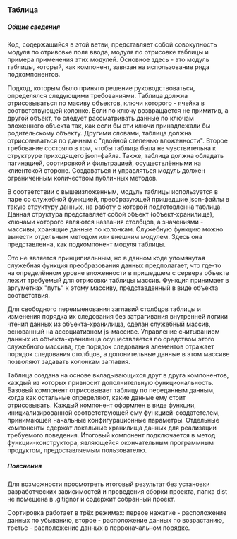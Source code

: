 ### Таблица
##### Общие сведения
Код, содержащийся в этой ветви, представляет собой совокупность модуля по отривовке поля ввода, модуля по отрисовке таблицы и примера применения этих модулей. Основное здесь - это модуль таблицы, который, как компонент, завязан на использование ряда подкомпонентов.  

Подход, которым было принято решение руководствоваться, определялся следующими требованиями. Таблица должна отрисовываться по масиву объектов, ключи которого - ячейка в соответствующей колонке. Если по ключу возвращается не примитив, а другой объект, то следует рассматривать данные по ключам вложенного объекта так, как если бы эти ключи принадлежали бы родительскому объекту. Другими словами, таблица должна отрисовываться по данным с "двойной степенью вложенности". Второе требование состояло в том, чтобы таблица была не чувствительна к структруре приходящего json-файла. Также, таблица должна обладать пагинацией, сортировкой и фильтрацией, осуществлёнными на клиентской стороне. Создаваться и управляться модуль должен ограниченным количеством публичных методов. 

В соответствии с вышеизложенным, модуль таблицы используется в паре со служебной функцией, преобразующей пришедшие json-файлы в такую структуру данных, на работу с которой подготовленна таблица. Данная структура представляет собой объект (объект-хранилище), ключами которого являются названия столбцов, а значениями - массивы, хранящие данные по колонкам. Служебную функцию можно вынести отдельным методом или внешним модулем. Здесь она представленна, как подкомпонент модуля таблицы. 

Это не является принципиальным, но в данном коде упомянутая служебная функция преобразования данных предполагает, что где-то на определённом уровне вложенности в пришедшем с сервера объекте лежит требуемый для отрисовки таблицы массив. Функция принимает в аргуметнах "путь" к этому массиву, представденный в виде объекта соответствия.

Для свободного переименования заглавий столбцов таблицы и изменения порядка их следования без затрагивания внутренней логики чтения данных из объекта-хранилища, сделан служебный массив, основанный на ассоциативном js-массиве. Управление считыванием данных из объекта-хранилища осуществляется по средством этого служебного массива, где порядок следования элементов отражает порядок следования столбцов, а допонительные данные в этом массиве позволяют задавать колонкам заглавия.

Таблица создана на основе вкладывающихся друг в друга компонентов, каждый из которых привносит дополнительную функциональность. Базовый компонент отрисовывает таблицу по переданным данным, когда как остальные определяют, какие данные ему стоит отрисовывать. Каждый компонент оформлен в виде функции, инициализированной соответствующей ему функцией-создатетелем, принимающей начальные конфигурационные параметры. Отдельные компоненты сдержат локальные хранилища данных для реализации требуемого поведения. Итоговый компонент подключается в метод функции-конструктора, являющейся окончательным программным продуктом, предоставляемым пользователю.

##### Пояснения
Для возможности просмотреть итоговый результат без установки разработческих зависимостей и проведения сборки проекта, папка dist не помещена в .gitignor и содержит собранный проект.

Сортировка работает в трёх режимах: первое нажатие - расположение данных по убыванию, второе - расположение данных по возрастанию, третье - расположение данных в первоначальном порядке.